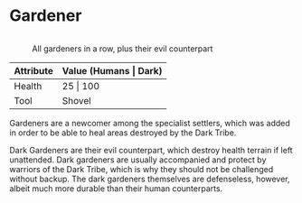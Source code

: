 # Gardener

<figure><img src="../.gitbook/assets/Gärtnerlineup.png" alt=""><figcaption><p>All gardeners in a row, plus their evil counterpart</p></figcaption></figure>

| Attribute | Value (Humans \| Dark) |
| --------- | ---------------------- |
| Health    | 25 \| 100              |
| Tool      | Shovel                 |

Gardeners are a newcomer among the specialist settlers, which was added in order to be able to heal areas destroyed by the Dark Tribe.

Dark Gardeners are their evil counterpart, which destroy health terrain if left unattended. Dark gardeners are usually accompanied and protect by warriors of the Dark Tribe, which is why they should not be challenged without backup. The dark gardeners themselves are defenseless, however, albeit much more durable than their human counterparts.
